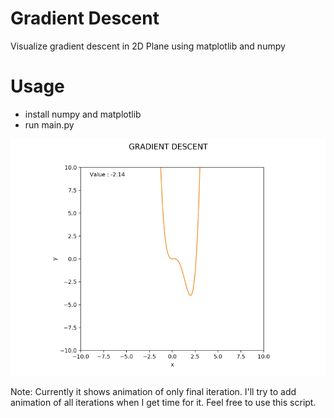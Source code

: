 # Gradient Descent
Visualize gradient descent in 2D Plane using matplotlib and numpy

# Usage
- install numpy and matplotlib
- run main.py


![gradient-descent](https://github.com/iam-abbas/gradient-descent/blob/master/gd.gif)


Note: Currently it shows animation of only final iteration. I'll try to add animation of all iterations when I get time for it. Feel free to use this script.
